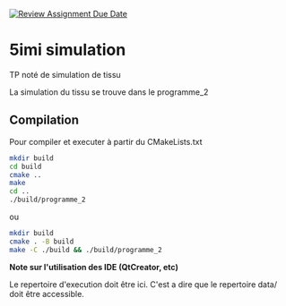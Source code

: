 [![Review Assignment Due Date](https://classroom.github.com/assets/deadline-readme-button-22041afd0340ce965d47ae6ef1cefeee28c7c493a6346c4f15d667ab976d596c.svg)](https://classroom.github.com/a/ozgGqPZb)
# 5imi simulation
TP noté de simulation de tissu

La simulation du tissu se trouve dans le programme_2

## Compilation

Pour compiler et executer à partir du CMakeLists.txt

```sh
mkdir build
cd build
cmake ..
make
cd ..
./build/programme_2
```

ou 

```sh
mkdir build
cmake . -B build
make -C ./build && ./build/programme_2
```

**Note sur l'utilisation des IDE (QtCreator, etc)**

Le repertoire d'execution doit être ici.
C'est a dire que le repertoire data/ doit être accessible.
